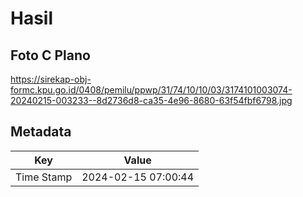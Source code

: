 # Hasil

## Foto C Plano

https://sirekap-obj-formc.kpu.go.id/0408/pemilu/ppwp/31/74/10/10/03/3174101003074-20240215-003233--8d2736d8-ca35-4e96-8680-63f54fbf6798.jpg


## Metadata

| Key        | Value               |
| ---------- | ------------------- |
| Time Stamp | 2024-02-15 07:00:44 |



